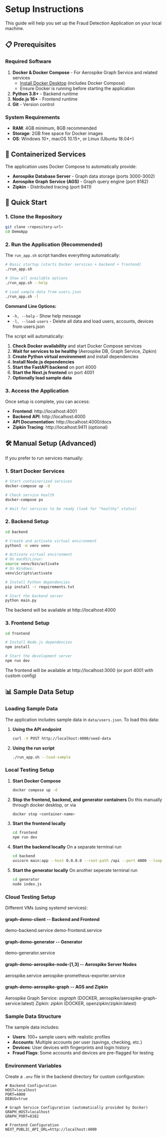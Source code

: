 # Setup Instructions

This guide will help you set up the Fraud Detection Application on your local machine.

## 📋 Prerequisites

### Required Software
1. **Docker & Docker Compose** - For Aerospike Graph Service and related services
   - [Install Docker Desktop](https://docs.docker.com/get-docker/) (includes Docker Compose)
   - Ensure Docker is running before starting the application
2. **Python 3.8+** - Backend runtime
3. **Node.js 16+** - Frontend runtime
4. **Git** - Version control

### System Requirements
- **RAM**: 4GB minimum, 8GB recommended
- **Storage**: 2GB free space for Docker images
- **OS**: Windows 10+, macOS 10.15+, or Linux (Ubuntu 18.04+)

## 🐳 Containerized Services

The application uses Docker Compose to automatically provide:
- **Aerospike Database Server** - Graph data storage (ports 3000-3002)
- **Aerospike Graph Service (AGS)** - Graph query engine (port 8182)
- **Zipkin** - Distributed tracing (port 9411)



## 🚀 Quick Start

### 1. Clone the Repository
```bash
git clone <repository-url>
cd DemoApp
```

### 2. Run the Application (Recommended)
The `run_app.sh` script handles everything automatically:

```bash
# Basic startup (starts Docker services + backend + frontend)
./run_app.sh

# Show all available options
./run_app.sh --help

# Load sample data from users.json
./run_app.sh -l
```

**Command Line Options:**
- `-h, --help` - Show help message
- `-l, --load-users` - Delete all data and load users, accounts, devices from users.json

The script will automatically:
1. **Check Docker availability** and start Docker Compose services
2. **Wait for services to be healthy** (Aerospike DB, Graph Service, Zipkin)
3. **Create Python virtual environment** and install dependencies
4. **Install Node.js dependencies**
5. **Start the FastAPI backend** on port 4000
6. **Start the Next.js frontend** on port 4001
7. **Optionally load sample data**

### 3. Access the Application
Once setup is complete, you can access:
- **Frontend**: http://localhost:4001
- **Backend API**: http://localhost:4000
- **API Documentation**: http://localhost:4000/docs
- **Zipkin Tracing**: http://localhost:9411 (optional)

## 🛠️ Manual Setup (Advanced)

If you prefer to run services manually:

### 1. Start Docker Services
```bash
# Start containerized services
docker-compose up -d

# Check service health
docker-compose ps

# Wait for services to be ready (look for "healthy" status)
```

### 2. Backend Setup

```bash
cd backend

# Create and activate virtual environment
python3 -m venv venv

# Activate virtual environment
# On macOS/Linux:
source venv/bin/activate
# On Windows:
venv\Scripts\activate

# Install Python dependencies
pip install -r requirements.txt

# Start the backend server
python main.py
```
The backend will be available at http://localhost:4000

### 3. Frontend Setup

```bash
cd frontend

# Install Node.js dependencies
npm install

# Start the development server
npm run dev
```
The frontend will be available at http://localhost:3000 (or port 4001 with custom config)

## 📊 Sample Data Setup

### Loading Sample Data
The application includes sample data in `data/users.json`. To load this data:

1. **Using the API endpoint**
   ```bash
   curl -X POST http://localhost:4000/seed-data
   ```

2. **Using the run script**
   ```bash
   ./run_app.sh --load-sample
   ```

### Local Testing Setup

1. **Start Docker Compose**
   ```bash
   docker compose up -d
   ```

2. **Stop the frontend, backend, and generator containers**
   Do this manually through docker desktop, or via
   ```bash
   docker stop <container-name>
   ```

3. **Start the frontend locally**
   ```bash
   cd frontend
   npm run dev
   ```
4. **Start the backend locally**
   On a separate terminal run
   ```bash
   cd backend
   uvicorn main:app --host 0.0.0.0 --root-path /api --port 4000 --loop asyncio --reload
   ```
5. **Start the generator locally**
   On another seperate terminal run
   ```bash
   cd generator
   node index.js
   ```

### Cloud Testing Setup
Different VMs (using systemd services):
#### graph-demo-client -- Backend and Frontend
demo-backend.service
demo-frontend.service

#### graph-demo-generator -- Generator
demo-generator.service

#### graph-demo-aerospike-node-[1,3] -- Aerospike Server Nodes
aerospike.service
aerospike-prometheus-exporter.service

#### graph-demo-aerospike-graph -- AGS and Zipkin
Aerospike Graph Service: *asgraph* (DOCKER, aerospike/aerospike-graph-service:latest)
Zipkin: *zipkin* (DOCKER, openzipkin/zipkin:latest)

### Sample Data Structure
The sample data includes:
- **Users**: 100+ sample users with realistic profiles
- **Accounts**: Multiple accounts per user (savings, checking, etc.)
- **Devices**: User devices with fingerprints and login history
- **Fraud Flags**: Some accounts and devices are pre-flagged for testing


### Environment Variables
Create a `.env` file in the backend directory for custom configuration:

```env
# Backend Configuration
HOST=localhost
PORT=4000
DEBUG=true

# Graph Service Configuration (automatically provided by Docker)
GRAPH_HOST=localhost
GRAPH_PORT=8182

# Frontend Configuration
NEXT_PUBLIC_API_URL=http://localhost:4000
```

